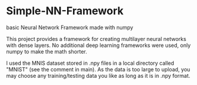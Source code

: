 # Simple-NN-Framework
basic Neural Network Framework made with numpy

This project provides a framework for creating multilayer neural networks with dense layers. No additional deep learning frameworks were used, only numpy to make the math shorter.

I used the MNIS dataset stored in .npy files in a local directory called "MNIST" (see the comment in main). As the data is too large to upload, you may choose any training/testing data you like as long as it is in .npy format.
